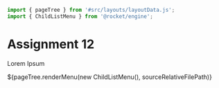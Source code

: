 ```js server
import { pageTree } from '#src/layouts/layoutData.js';
import { ChildListMenu } from '@rocket/engine';
```

# Assignment 12

Lorem Ipsum

<div>${pageTree.renderMenu(new ChildListMenu(), sourceRelativeFilePath)}</div>
